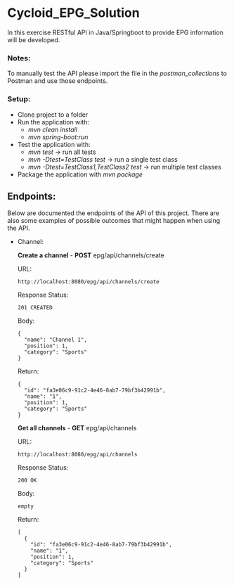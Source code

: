 # Cycloid_EPG_Solution
In this exercise RESTful API in Java/Springboot to provide EPG information will be developed.


### Notes:

To manually test the API please import the file in the _postman_collections_ to Postman and use those endpoints.

### Setup:

- Clone project to a folder
- Run the application with:
  - _mvn clean install_
  - _mvn spring-boot:run_
- Test the application with:
  - _mvn test_ -> run all tests
  - _mvn -Dtest=TestClass test_ -> run a single test class
  - _mvn -Dtest=TestClass1,TestClass2 test_ -> run multiple test classes
- Package the application with _mvn package_

## Endpoints:

Below are documented the endpoints of the API of this project. There are also some examples of possible outcomes that might happen when using the API.

* Channel:

   **Create a channel** - **POST** epg/api/channels/create
   
   URL: 
   
      http://localhost:8080/epg/api/channels/create
      
   Response Status:
   
      201 CREATED
      
   Body:
   
      {
        "name": "Channel 1",
        "position": 1,
        "category": "Sports"
      }
      
   Return:
      
      {
        "id": "fa3e06c9-91c2-4e46-8ab7-79bf3b42991b",
        "name": "1",
        "position": 1,
        "category": "Sports"
      }
       
    **Get all channels** - **GET** epg/api/channels
    
    URL: 
   
      http://localhost:8080/epg/api/channels
      
    Response Status:
   
      200 OK
      
    Body:
    
      empty
      
    Return:
    
      [
        {
          "id": "fa3e06c9-91c2-4e46-8ab7-79bf3b42991b",
          "name": "1",
          "position": 1,
          "category": "Sports"
        }
      ]
